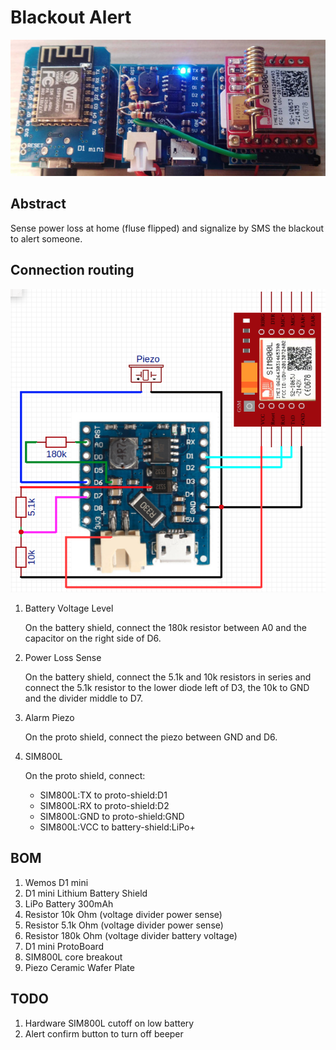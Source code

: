 # Blackout Alert

![motherboard with shields](https://raw.githubusercontent.com/RindusIoTJam/Blackout-Alert/master/doc/d1-bat-sim800l.jpg)

## Abstract

Sense power loss at home (fluse flipped) and signalize by SMS the blackout to alert someone.

## Connection routing

![on shield soldering](https://raw.githubusercontent.com/RindusIoTJam/Blackout-Alert/master/doc/routing.png)

1. Battery Voltage Level

   On the battery shield, connect the 180k resistor between A0 and the capacitor on the right side of D6.

2. Power Loss Sense

   On the battery shield, connect the 5.1k and 10k resistors in series and connect the 5.1k resistor to the lower diode left of D3, the 10k to GND and the divider middle to D7.

3. Alarm Piezo 

   On the proto shield, connect the piezo between GND and D6.

4. SIM800L

   On the proto shield, connect:

   - SIM800L:TX to proto-shield:D1
   - SIM800L:RX to proto-shield:D2
   - SIM800L:GND to proto-shield:GND
   - SIM800L:VCC to battery-shield:LiPo+

## BOM

1. Wemos D1 mini
2. D1 mini Lithium Battery Shield
3. LiPo Battery 300mAh
4. Resistor  10k Ohm (voltage divider power sense)
5. Resistor 5.1k Ohm (voltage divider power sense)
6. Resistor 180k Ohm (voltage divider battery voltage)
7. D1 mini ProtoBoard
8. SIM800L core breakout
9. Piezo Ceramic Wafer Plate

## TODO

1. Hardware SIM800L cutoff on low battery
2. Alert confirm button to turn off beeper
